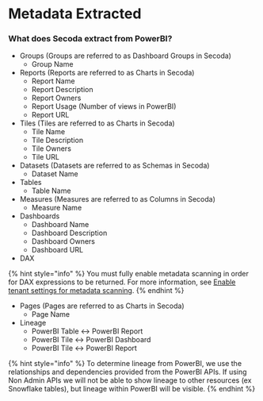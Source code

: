 # Metadata Extracted

### What does Secoda extract from PowerBI?

* Groups (Groups are referred to as Dashboard Groups in Secoda)
  * Group Name
* Reports (Reports are referred to as Charts in Secoda)
  * Report Name
  * Report Description
  * Report Owners
  * Report Usage (Number of views in PowerBI)
  * Report URL
* Tiles (Tiles are referred to as Charts in Secoda)
  * Tile Name
  * Tile Description
  * Tile Owners
  * Tile URL
* Datasets (Datasets are referred to as Schemas in Secoda)
  * Dataset Name
* Tables
  * Table Name
* Measures (Measures are referred to as Columns in Secoda)
  * Measure Name
* Dashboards
  * Dashboard Name
  * Dashboard Description
  * Dashboard Owners
  * Dashboard URL
* DAX

{% hint style="info" %}
You must fully enable metadata scanning in order for DAX expressions to be returned. For more information, see [Enable tenant settings for metadata scanning](https://learn.microsoft.com/en-us/power-bi/admin/service-admin-metadata-scanning-setup#enable-tenant-settings-for-metadata-scanning).
{% endhint %}

* Pages (Pages are referred to as Charts in Secoda)
  * Page Name
* Lineage
  * PowerBI Table <-> PowerBI Report
  * PowerBI Tile <-> PowerBI Dashboard
  * PowerBI Tile <-> PowerBI Report

{% hint style="info" %}
To determine lineage from PowerBI, we use the relationships and dependencies provided from the PowerBI APIs. If using Non Admin APIs we will not be able to show lineage to other resources (ex Snowflake tables), but lineage within PowerBI will be visible.
{% endhint %}
